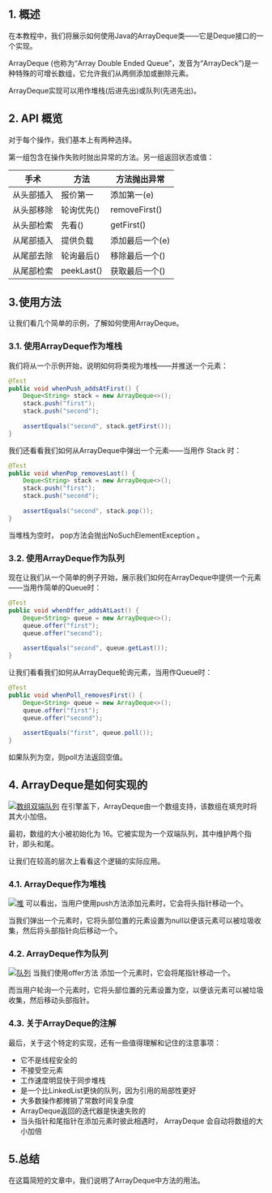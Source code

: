 ## 1. 概述

在本教程中，我们将展示如何使用Java的ArrayDeque类——它是Deque接口的一个实现。

ArrayDeque (也称为“Array Double Ended Queue”，发音为“ArrayDeck”)是一种特殊的可增长数组，它允许我们从两侧添加或删除元素。

ArrayDeque实现可以用作堆栈(后进先出)或队列(先进先出)。

## 2. API 概览

对于每个操作，我们基本上有两种选择。

第一组包含在操作失败时抛出异常的方法。另一组返回状态或值：

| 手术       | 方法           | 方法抛出异常      |
| ---------- | -------------- | ----------------- |
| 从头部插入 | 报价第一     | 添加第一(e)   |
| 从头部移除 | 轮询优先()   | removeFirst()   |
| 从头部检索 | 先看()     | getFirst()      |
| 从尾部插入 | 提供负载     | 添加最后一个(e) |
| 从尾部去除 | 轮询最后() | 移除最后一个()  |
| 从尾部检索 | peekLast() | 获取最后一个()  |

## 3.使用方法

让我们看几个简单的示例，了解如何使用ArrayDeque。

### 3.1. 使用ArrayDeque作为堆栈

我们将从一个示例开始，说明如何将类视为堆栈——并推送一个元素：

```java
@Test
public void whenPush_addsAtFirst() {
    Deque<String> stack = new ArrayDeque<>();
    stack.push("first");
    stack.push("second");
 
    assertEquals("second", stack.getFirst());
}

```

我们还看看我们如何从ArrayDeque中弹出一个元素——当用作 Stack 时：

```java
@Test
public void whenPop_removesLast() {
    Deque<String> stack = new ArrayDeque<>();
    stack.push("first");
    stack.push("second");
 
    assertEquals("second", stack.pop());
}

```

当堆栈为空时， pop方法会抛出NoSuchElementException 。

### 3.2. 使用ArrayDeque作为队列

现在让我们从一个简单的例子开始，展示我们如何在ArrayDeque中提供一个元素——当用作简单的Queue时：

```java
@Test
public void whenOffer_addsAtLast() {
    Deque<String> queue = new ArrayDeque<>();
    queue.offer("first");
    queue.offer("second");
 
    assertEquals("second", queue.getLast());
}

```

让我们看看我们如何从ArrayDeque轮询元素，当用作Queue时：

```java
@Test
public void whenPoll_removesFirst() {
    Deque<String> queue = new ArrayDeque<>();
    queue.offer("first");
    queue.offer("second");
 
    assertEquals("first", queue.poll());
}

```

如果队列为空，则poll方法返回空值。

## 4. ArrayDeque是如何实现的

[![数组双端队列](https://www.baeldung.com/wp-content/uploads/2017/11/ArrayDeque-300x137.jpg)](https://www.baeldung.com/wp-content/uploads/2017/11/ArrayDeque.jpg)
在引擎盖下，ArrayDeque由一个数组支持，该数组在填充时将其大小加倍。

最初，数组的大小被初始化为 16。它被实现为一个双端队列，其中维护两个指针，即头和尾。

让我们在较高的层次上看看这个逻辑的实际应用。

### 4.1. ArrayDeque作为堆栈

[![堆](https://www.baeldung.com/wp-content/uploads/2017/11/Stack-300x187.jpg)](https://www.baeldung.com/wp-content/uploads/2017/11/Stack.jpg)
可以看出，当用户使用push方法添加元素时，它会将头指针移动一个。

当我们弹出一个元素时，它将头部位置的元素设置为null以便该元素可以被垃圾收集，然后将头部指针向后移动一个。

### 4.2. ArrayDeque作为队列

[![队列](https://www.baeldung.com/wp-content/uploads/2017/11/Queue-300x196.jpg)](https://www.baeldung.com/wp-content/uploads/2017/11/Queue.jpg)
当我们使用offer方法 添加一个元素时，它会将尾指针移动一个。

而当用户轮询一个元素时，它将头部位置的元素设置为空，以便该元素可以被垃圾收集，然后移动头部指针。

### 4.3. 关于ArrayDeque的注解

最后，关于这个特定的实现，还有一些值得理解和记住的注意事项：

-   它不是线程安全的
-   不接受空元素
-   工作速度明显快于同步堆栈
-   是一个比LinkedList更快的队列，因为引用的局部性更好
-   大多数操作都摊销了常数时间复杂度
-   ArrayDeque返回的迭代器是快速失败的
-   当头指针和尾指针在添加元素时彼此相遇时， ArrayDeque 会自动将数组的大小加倍

## 5.总结

在这篇简短的文章中，我们说明了ArrayDeque中方法的用法。